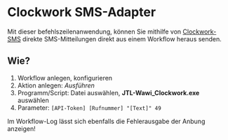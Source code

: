 # Clockwork SMS-Adapter

Mit dieser befehlszeilenanwendung, können Sie mithilfe von [Clockwork-SMS](https://www.clockworksms.com/) direkte SMS-Mitteilungen direkt aus einem Workflow heraus senden.

## Wie?

1. Workflow anlegen, konfigurieren
2. Aktion anlegen: *Ausführen*
3. Programm/Script: Datei auswählen, **JTL-Wawi_Clockwork.exe** auswählen
4. Parameter: `[API-Token] [Rufnummer] "[Text]" 49`

Im Workflow-Log lässt sich ebenfalls die Fehlerausgabe der Anbung anzeigen!